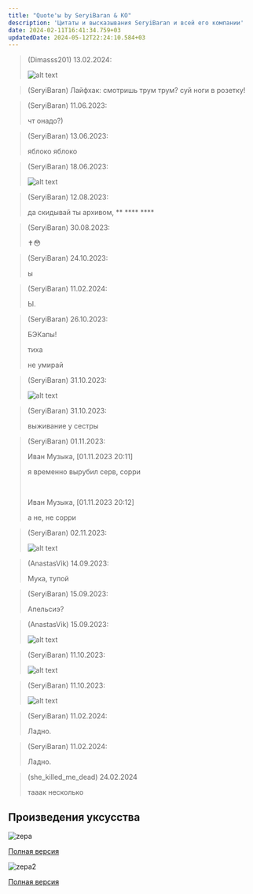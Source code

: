 ```yaml
---
title: "Quote'ы by SeryiBaran & КО"
description: 'Цитаты и высказывания SeryiBaran и всей его компании'
date: 2024-02-11T16:41:34.759+03
updatedDate: 2024-05-12T22:24:10.584+03
---
```


> (Dimasss201) 13.02.2024:
>
> ![alt text](/uploads/seryibaran_quoteы/9.png)

> (SeryiBaran) Лайфхак: смотришь трум трум? суй ноги в розетку!

> (SeryiBaran) 11.06.2023:
>
> чт онадо?)

> (SeryiBaran) 13.06.2023:
>
> яблоко яблоко

> (SeryiBaran) 18.06.2023:
>
> ![alt text](/uploads/seryibaran_quoteы/3.png)

> (SeryiBaran) 12.08.2023:
>
> да скидывай ты архивом, \*\* \*\*\*\* \*\*\*\*

> (SeryiBaran) 30.08.2023:
>
> ✝️😳

> (SeryiBaran) 24.10.2023:
>
> ы

> (SeryiBaran) 11.02.2024:
>
> Ы.

> (SeryiBaran) 26.10.2023:
>
> БЭКапы!
>
> тиха
>
> не умирай

> (SeryiBaran) 31.10.2023:
>
> ![alt text](/uploads/seryibaran_quoteы/4.png)

> (SeryiBaran) 31.10.2023:
>
> выживание у сестры

> (SeryiBaran) 01.11.2023:
>
> Иван Музыка, [01.11.2023 20:11]
>
> я временно вырубил серв, сорри
>
> <br />
>
> Иван Музыка, [01.11.2023 20:12]
>
> а не, не сорри

> (SeryiBaran) 02.11.2023:
>
> ![alt text](/uploads/seryibaran_quoteы/5.png)

> (AnastasVik) 14.09.2023:
>
> Мука, тупой

> (SeryiBaran) 15.09.2023:
>
> Апельсиэ?

> (AnastasVik) 15.09.2023:
>
> ![alt text](/uploads/seryibaran_quoteы/6.png)

> (SeryiBaran) 11.10.2023:
>
> ![alt text](/uploads/seryibaran_quoteы/7.jpg)

> (SeryiBaran) 11.10.2023:
>
> ![alt text](/uploads/seryibaran_quoteы/8.jpg)

> (SeryiBaran) 11.02.2024:
>
> Ладно.

> (SeryiBaran) 11.02.2024:
>
> Ладно.

> (she_killed_me_dead) 24.02.2024
>
> тааак несколько

## Произведения уксусства

![zepa](/uploads/seryibaran_quoteы/zepa.png)

[Полная версия](/uploads/seryibaran_quoteы/zepa.png)

![zepa2](/uploads/seryibaran_quoteы/zepa2.png)

[Полная версия](/uploads/seryibaran_quoteы/zepa2.png)
